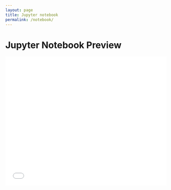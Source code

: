 ```yaml
---
layout: page
title: Jupyter notebook
permalink: /notebook/
---
```


<style>
  .jupyter-notebook-iframe-container {
    position: relative;
    width: 100%;
    padding-bottom: 80%;
    overflow: hidden;
  }
  .jupyter-notebook-iframe-container iframe {
    position: absolute;
    top: 0;
    left: 0;
    width: 100%;
    height: 100%;
    border: none;
  }
</style>

# Jupyter Notebook Preview

<div class="jupyter-notebook-iframe-container">
  <iframe
    src="{{ site.baseurl }}/notebooks/customer_churn_data_prep.ipynb.html"
    onload="enhanceNotebook(this)">
  </iframe>
</div>

<script>
  function enhanceNotebook(iframe) {
    // 1) Resize the container so no part of the notebook is clipped
    const doc = iframe.contentWindow.document.documentElement;
    const fullH = doc.scrollHeight + 10; 
    iframe.parentElement.style.paddingBottom = fullH + 'px';

    // 2) Inject wrapping rules so long lines break instead of overflow
    const wrapStyles = iframe.contentWindow.document.createElement('style');
    wrapStyles.textContent = `
      pre, code, .highlight {
        white-space: pre-wrap !important;
        word-wrap: break-word !important;
        overflow-wrap: break-word !important;
      }
    `;
    iframe.contentWindow.document.head.appendChild(wrapStyles);
  }
</script>